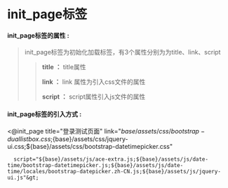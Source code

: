 # init\_page**标签**

#### init\_page**标签的属性 :**

> init\_page标签为初始化加载标签，有3个属性分别为为title、link、script
>
> > **title  ：** title属性
> >
> > **link ：** link 属性为引入css文件的属性
> >
> > **script ：** script属性引入js文件的属性

#### init\_page标签的引入方式 :

&lt;@init\_page title="登录测试页面" link="${base}/assets/css/bootstrap-duallistbox.css;${base}/assets/css/jquery-ui.css;${base}/assets/css/bootstrap-datetimepicker.css"

      script="${base}/assets/js/ace-extra.js;${base}/assets/js/date-time/bootstrap-datetimepicker.js;${base}/assets/js/date-time/locales/bootstrap-datepicker.zh-CN.js;${base}/assets/js/jquery-ui.js"&gt;

